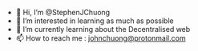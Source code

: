 - 👋 Hi, I’m @StephenJChuong
- 👀 I’m interested in learning as much as possible
- 🌱 I’m currently learning about the Decentralised web 
- 📫 How to reach me : johnchuong@protonmail.com

<!---
StephenJChuong/StephenJChuong is a ✨ special ✨ repository because its `README.md` (this file) appears on your GitHub profile.
You can click the Preview link to take a look at your changes.
--->
